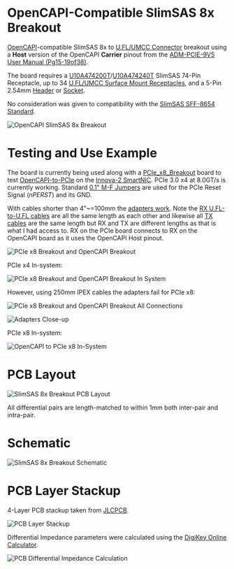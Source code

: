 # OpenCAPI-Compatible SlimSAS 8x Breakout

[OpenCAPI](https://files.openpower.foundation/s/xSQPe6ypoakKQdq/download/25Gbps-spec-20171108.pdf)-compatible SlimSAS 8x to [U.FL/UMCC Connector](https://en.wikipedia.org/wiki/Hirose_U.FL) breakout using a **Host** version of the OpenCAPI **Carrier** pinout from the [ADM-PCIE-9V5 User Manual (Pg15-19of38)](https://www.alpha-data.com/xml/user_manuals/adm-pcie-9v5%20user%20manual_v1_4.pdf). 

The board requires a [U10A474200T](https://www.digikey.com/en/products/detail/amphenol-cs-commercial-products/U10A474200T/14632855)/[U10A474240T](https://www.digikey.com/en/products/detail/amphenol-cs-commercial-products/U10A474240T/17066204) SlimSAS 74-Pin Receptacle, up to 34 [U.FL/UMCC Surface Mount Receptacles](https://www.digikey.com/en/products/detail/te-connectivity-amp-connectors/2337019-1/9974052), and a 5-Pin 2.54mm [Header](https://www.digikey.com/en/products/detail/sullins-connector-solutions/PREC005SAAN-RC/2774849) or [Socket](https://www.digikey.com/en/products/detail/sullins-connector-solutions/PPPC051LFBN-RC/810177).

No consideration was given to compatibility with the [SlimSAS SFF-8654 Standard](https://members.snia.org/document/dl/26744).

![OpenCAPI SlimSAS 8x Breakout](img/OpenCAPI_x8_Breakout.jpg)


# Testing and Use Example

The board is currently being used along with a [PCIe_x8_Breakout](https://github.com/mwrnd/PCIe_x8_Breakout) board to test [OpenCAPI-to-PCIe](https://github.com/mwrnd/innova2_experiments/tree/main/xdma_opencapi) on the [Innova-2 SmartNIC](https://www.nvidia.com/en-us/networking/ethernet/innova-2-flex/). PCIe 3.0 x4 at 8.0GT/s is currently working. Standard [0.1" M-F Jumpers](https://www.digikey.com/en/products/detail/adafruit-industries-llc/1954/6827087) are used for the PCIe Reset Signal (*nPERST*) and its GND.

With cables shorter than 4"~=100mm the [adapters work](https://github.com/mwrnd/innova2_experiments/tree/main/xdma_opencapi). Note the [RX U.FL-to-U.FL cables](https://www.digikey.com/en/products/detail/te-connectivity-amp-connectors/2118651-6/11205742) are all the same length as each other and likewise all [TX cables](https://www.digikey.com/en/products/detail/te-connectivity-amp-connectors/2015698-2/1249186) are the same length but RX and TX are different lengths as that is what I had access to. RX on the PCIe board connects to RX on the OpenCAPI board as it uses the OpenCAPI Host pinout. 

![PCIe x8 Breakout and OpenCAPI Breakout](img/PCIe_and_OpenCAPI_Breakout.jpg)

PCIe x4 In-system:

![PCIe x8 Breakout and OpenCAPI Breakout In System](img/PCIe_and_OpenCAPI_Breakout_in_System.jpg)

However, using 250mm IPEX cables the adapters fail for PCIe x8:

![PCIe x8 Breakout and OpenCAPI Breakout All Connections](img/OpenCAPI_and_PCIe_x8_Adapters_with_All_Connections.jpg)

![Adapters Close-up](img/OpenCAPI_and_PCIe_x8_Adapters.jpg)

PCIe x8 In-system:

![OpenCAPI to PCIe x8 In-System](img/Innova2_OpenCAPI-to-PCIe_x8_In-System.jpg)


# PCB Layout

![SlimSAS 8x Breakout PCB Layout](img/SlimSAS8x_Breakout_PCB_Layout.png)

All differential pairs are length-matched to within 1mm both inter-pair and intra-pair.


# Schematic

![SlimSAS 8x Breakout Schematic](img/SlimSAS8x_Breakout_Schematic.png)


# PCB Layer Stackup

4-Layer PCB stackup taken from [JLCPCB](https://jlcpcb.com/capabilities/pcb-capabilities).

![PCB Layer Stackup](img/Layer_Stackup.png)

Differential Impedance parameters were calculated using the [DigiKey Online Calculator](https://www.digikey.com/en/resources/conversion-calculators/conversion-calculator-pcb-trace-impedance).

![PCB Differential Impedance Calculation](img/PCB_Impedance_0.30mm_0.18mm_on_0.21mm_7628.png)

